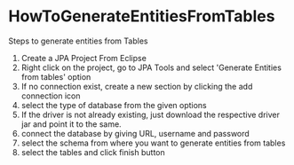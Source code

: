 # HowToGenerateEntitiesFromTables
Steps to generate entities from Tables

1. Create a JPA Project From Eclipse
2. Right click on the project, go to JPA Tools and select 'Generate Entities from tables' option
3. If no connection exist, create a new section by clicking the add connection icon
4. select the type of database from the given options
5. If the driver is not already existing, just download the respective driver jar and point it to the same.
6. connect the database by giving URL, username and password
7. select the schema from where you want to generate entities from tables
8. select the tables and click finish button
